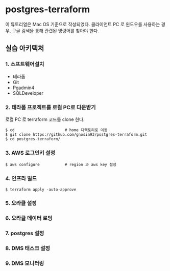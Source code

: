 # postgres-terraform

이 튜토리얼은 Mac OS 기준으로 작성되었다. 클라이언트 PC 로 윈도우를 사용하는 경우, 구글 검색을 통해 관련된 명령어를 찾아야 한다.

## 실습 아키텍처 ##

### 1. 소프트웨어설치 ###
  * 테라폼
  * Git
  * Pgadmin4
  * SQLDeveloper


### 2. 테라폼 프로젝트를 로컬 PC로 다운받기 ###

로컬 PC 로 terraform 코드를 clone 한다. 

```
$ cd                      # home 디렉토리로 이동
$ git clone https://github.com/gnosia93/postgres-terraform.git
$ cd postgres-terraform/
```

### 3. AWS 로그인키 설정 ####
```
$ aws configure           # region 과 aws key 설정
```

### 4. 인프라 빌드 ###
```
$ terraform apply -auto-approve
```

### 5. 오라클 설정 ###


### 6. 오라클 데이터 로딩 ###


### 7. postgres 설정 ###


### 8. DMS 태스크 설정 ###


### 9. DMS 모니터링 ###












